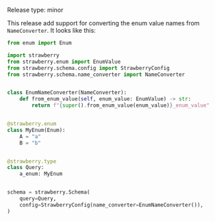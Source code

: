 Release type: minor

This release add support for converting the enum value names
from `NameConverter`. It looks like this:


```python
from enum import Enum

import strawberry
from strawberry.enum import EnumValue
from strawberry.schema.config import StrawberryConfig
from strawberry.schema.name_converter import NameConverter


class EnumNameConverter(NameConverter):
    def from_enum_value(self, enum_value: EnumValue) -> str:
        return f"{super().from_enum_value(enum_value)}_enum_value"


@strawberry.enum
class MyEnum(Enum):
    A = "a"
    B = "b"


@strawberry.type
class Query:
    a_enum: MyEnum


schema = strawberry.Schema(
    query=Query,
    config=StrawberryConfig(name_converter=EnumNameConverter()),
)
```
